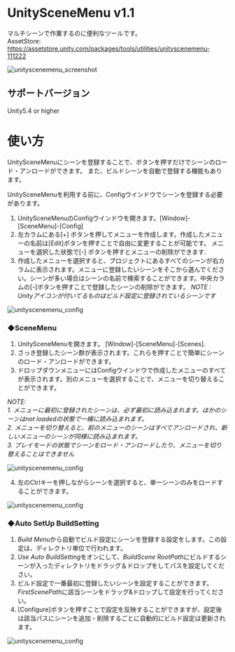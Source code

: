 # UnitySceneMenu v1.1
マルチシーンで作業するのに便利なツールです。  
AssetStore: https://assetstore.unity.com/packages/tools/utilities/unityscenemenu-111222

![unityscenemenu_screenshot](https://github.com/charcolle/UnitySceneMenu/blob/master/DescFiles/unityscenemenu.png)

## サポートバージョン
Unity5.4 or higher  

# 使い方
UnitySceneMenuにシーンを登録することで、ボタンを押すだけでシーンのロード・アンロードができます。
また、ビルドシーンを自動で登録する機能もあります。

UnitySceneMenuを利用する前に、Configウインドウでシーンを登録する必要があります。

1. UnitySceneMenuのConfigウインドウを開きます。[Window]-[SceneMenu]-[Config]
2. 左カラムにある[+] ボタンを押してメニューを作成します。作成したメニューの名前は[Edit]ボタンを押すことで自由に変更することが可能です。 メニューを選択した状態で[-] ボタンを押すとメニューの削除ができます.
3.  作成したメニューを選択すると、プロジェクトにあるすべてのシーンが右カラムに表示されます。メニューに登録したいシーンをそこから選んでください。シーンが多い場合はシーンの名前で検索することができます。中央カラムの[-]ボタンを押すことで登録したシーンの削除ができます。
*NOTE : Unityアイコンが付いてるものはビルド設定に登録されているシーンです*  

![unityscenemenu_config](https://github.com/charcolle/UnitySceneMenu/blob/master/DescFiles/unityscenemenu_1.gif)

### ◆SceneMenu
1. UnitySceneMenuを開きます。 [Window]-[SceneMenu]-[Scenes].
2. さっき登録したシーン群が表示されます。これらを押すことで簡単にシーンのロード・アンロードができます。
3. ドロップダウンメニューにはConfigウインドウで作成したメニューのすべてが表示されます。別のメニューを選択することで、メニューを切り替えることができます。
  
*NOTE:*  
*1. メニューに最初に登録されたシーンは、必ず最初に読み込まれます。ほかのシーンはnot loadedの状態で一緒に読み込まれます。*  
*2. メニューを切り替えると、前のメニューのシーンはすべてアンロードされ、新しいメニューのシーンが同様に読み込まれます。*  
*3. プレイモードの状態でシーンをロード・アンロードしたり、メニューを切り替えることはできません*    

![unityscenemenu_config](https://github.com/charcolle/UnitySceneMenu/blob/master/DescFiles/unityscenemenu_2.gif)
  
4. 左のCtrlキーを押しながらシーンを選択すると、単一シーンのみをロードすることができます。
  
![unityscenemenu_config](https://github.com/charcolle/UnitySceneMenu/blob/master/DescFiles/unityscenemenu_3.gif)
  
### ◆Auto SetUp BuildSetting
1. *Build Menu*から自動でビルド設定にシーンを登録する設定をします。この設定は、ディレクトリ単位で行われます。
2. *Use Auto BuildSetting*をオンにして、*BuildScene RootPath*にビルドするシーンが入ったディレクトリをドラッグ＆ドロップをしてパスを設定してください。
3. ビルド設定で一番最初に登録したいシーンを設定することができます。*FirstScenePath*に該当シーンをドラッグ&ドロップして設定を行ってください。
4. [Configure]ボタンを押すことで設定を反映することができますが、設定後は該当パスにシーンを追加・削除するごとに自動的にビルド設定は更新されます。
    
![unityscenemenu_config](https://github.com/charcolle/UnitySceneMenu/blob/master/DescFiles/unityscenemenu_4.gif)
